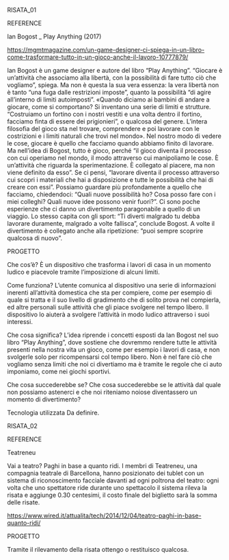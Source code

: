 RISATA_01

REFERENCE

Ian Bogost _ Play Anything (2017)

https://mgmtmagazine.com/un-game-designer-ci-spiega-in-un-libro-come-trasformare-tutto-in-un-gioco-anche-il-lavoro-10777879/

Ian Bogost è un game designer e autore del libro “Play Anything”.
“Giocare è un’attività che associamo alla libertà, con la possibilità di fare tutto ciò che vogliamo”, spiega. Ma non è questa la sua vera essenza: la vera libertà non è tanto “una fuga dalle restrizioni imposte”, quanto la possibilità “di agire all’interno di limiti autoimposti”.
«Quando diciamo ai bambini di andare a giocare, come si comportano? Si inventano una serie di limiti e strutture. “Costruiamo un fortino con i nostri vestiti e una volta dentro il fortino, facciamo finta di essere dei prigionieri”, o qualcosa del genere. L’intera filosofia del gioco sta nel trovare, comprendere e poi lavorare con le costrizioni e i limiti naturali che trovi nel mondo».
Nel nostro modo di vedere le cose, giocare è quello che facciamo quando abbiamo finito di lavorare.
Ma nell’idea di Bogost, tutto è gioco, perché “il gioco diventa il processo con cui operiamo nel mondo, il modo attraverso cui manipoliamo le cose. È un’attività che riguarda la sperimentazione. È collegato al piacere, ma non viene definito da esso”.
Se ci pensi, “lavorare diventa il processo attraverso cui scopri i materiali che hai a disposizione e tutte le possibilità che hai di creare con essi”.
Possiamo guardare più profondamente a quello che facciamo, chiedendoci: “Quali nuove possibilità ho? Cosa posso fare con i miei colleghi? Quali nuove idee possono venir fuori?”.
Ci sono poche esperienze che ci danno un divertimento paragonabile a quello di un viaggio. Lo stesso capita con gli sport: “Ti diverti malgrado tu debba lavorare duramente, malgrado a volte fallisca”, conclude Bogost.
A volte il divertimento è collegato anche alla ripetizione: “puoi sempre scoprire qualcosa di nuovo”.

PROGETTO

Che cos’è?
È un dispositivo che trasforma i lavori di casa in un momento ludico e piacevole tramite l’imposizione di alcuni limiti.

Come funziona?
L’utente comunica al dispositivo una serie di informazioni inerenti all’attività domestica che sta per compiere, come per esempio di quale si tratta e il suo livello di gradimento che di solito prova nel compierla, ed altre personali sulle attività che gli piace svolgere nel tempo libero.
Il dispositivo lo aiuterà a svolgere l’attività in modo ludico attraverso i suoi interessi.

Che cosa significa?
L’idea riprende i concetti esposti da Ian Bogost nel suo libro “Play Anything”, dove sostiene che dovremmo rendere tutte le attività presenti nella nostra vita un gioco, come per esempio i lavori di casa, e non svolgerle solo per ricompensarsi col tempo libero.
Non è nel fare ciò che vogliamo senza limiti che noi ci divertiamo ma è tramite le regole che ci auto imponiamo, come nei giochi sportivi.

Che cosa succederebbe se?
Che cosa succederebbe se le attività dal quale non possiamo astenerci e che noi riteniamo noiose diventassero un momento di divertimento?

Tecnologia utilizzata
Da definire.


RISATA_02

REFERENCE

Teatreneu

Vai a teatro? Paghi in base a quanto ridi. I membri di Teatreneu, una compagnia teatrale di Barcellona, hanno posizionato dei tublet con un sistema di riconoscimento facciale davanti ad ogni poltrona del teatro: ogni volta che uno spettatore ride durante uno spettacolo il sistema rileva la risata e aggiunge 0.30 centesimi, il costo finale del biglietto sarà la somma delle risate.

https://www.wired.it/attualita/tech/2014/12/04/teatro-paghi-in-base-quanto-ridi/

PROGETTO

Tramite il rilevamento della risata ottengo o restituisco qualcosa.
